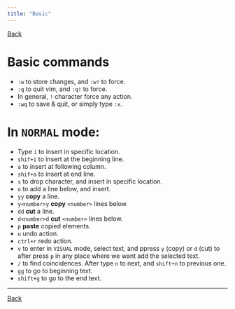 ```yaml
---
title: "Basic" 
---
```


[Back](index.md)

# Basic commands
- `:w` to store changes, and `:w!` to force.
- `:q` to quit vim, and `:q!` to force.
- In general, `!` character force any action.
- `:wq` to save & quit, or simply type `:x`.


# In `NORMAL` mode:
- Type `i` to insert in specific location.
- `shif+i` to insert at the beginning line.
- `a` to insert at following column.
- `shif+a` to insert at end line.
- `s` to drop character, and insert in specific location.
- `o` to add a line below, and insert.
- `yy` **copy** a line.
- `y<number>y` **copy** `<number>` lines below.
- `dd` **cut** a line.
- `d<number>d` **cut** `<number>` lines below.
- `p` **paste** copied elements.
- `u` undo action.
- `ctrl+r` redo action.
- `v` to enter in `VISUAL` mode, select text, and ppress `y` (copy) or `d` (cut) to after press `p` in any place where we want add the selected text.
- `/` to find coincidences. After type `n` to next, and `shift+n` to previous one.
- `gg` to go to beginning text.
- `shift+g` to go to the end text.

---
[Back](index.md)
